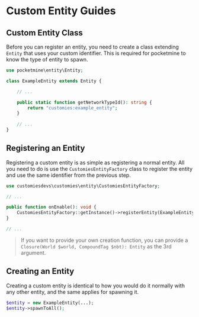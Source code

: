 # Custom Entity Guides

## Custom Entity Class
Before you can register an entity, you need to create a class extending `Entity` that uses your custom identifier. This is required for pocketmine to know the type of entity to spawn.

```php
use pocketmine\entity\Entity;

class ExampleEntity extends Entity {

	// ...

	public static function getNetworkTypeId(): string {
		return "customies:example_entity";
	}
	
	// ...
}
```

## Registering an Entity
Registering a custom entity is as simple as registering a normal entity. All you need to do is use the `CustomiesEntityFactory` class to register the entity and use the same identifier from the previous step.

```php
use customiesdevs\customies\entity\CustomiesEntityFactory;

// ...

public function onEnable(): void {
	CustomiesEntityFactory::getInstance()->registerEntity(ExampleEntity::class, "customies:example_entity");
}

// ...
```

> If you want to provide your own creation function, you can provide a `Closure(World $world, CompoundTag $nbt): Entity` as the 3rd argument.

## Creating an Entity
Creating a custom entity is identical to how you would do it normally with any other entity, and the same applies for spawning it.
```php
$entity = new ExampleEntity(...);
$entity->spawnToAll();
```